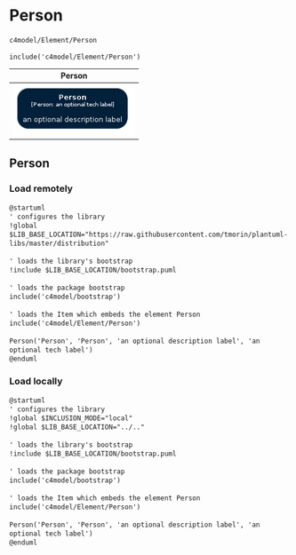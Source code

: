 # Person


```text
c4model/Element/Person
```

```text
include('c4model/Element/Person')
```



| Person |
| :---: |
| ![illustration for Person](../../c4model/Element/Person.Local.png) |




## Person

### Load remotely
```plantuml
@startuml
' configures the library
!global $LIB_BASE_LOCATION="https://raw.githubusercontent.com/tmorin/plantuml-libs/master/distribution"

' loads the library's bootstrap
!include $LIB_BASE_LOCATION/bootstrap.puml

' loads the package bootstrap
include('c4model/bootstrap')

' loads the Item which embeds the element Person
include('c4model/Element/Person')

Person('Person', 'Person', 'an optional description label', 'an optional tech label')
@enduml
```

### Load locally
```plantuml
@startuml
' configures the library
!global $INCLUSION_MODE="local"
!global $LIB_BASE_LOCATION="../.."

' loads the library's bootstrap
!include $LIB_BASE_LOCATION/bootstrap.puml

' loads the package bootstrap
include('c4model/bootstrap')

' loads the Item which embeds the element Person
include('c4model/Element/Person')

Person('Person', 'Person', 'an optional description label', 'an optional tech label')
@enduml
```

